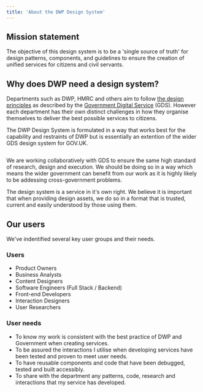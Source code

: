 ```yaml
---
title: 'About the DWP Design System'
---
```


<h2 id="understandable-outputs">Mission statement</h2>

<p>The objective of this design system is to be a 'single source of truth' for design patterns, components, and guidelines to ensure the creation of unified services for citizens and civil servants.</p>

<h2 id="why">Why does DWP need a design system?</h2>

<p>Departments such as DWP, HMRC and others aim to follow <a href="https://www.gov.uk/design-principles">the design principles</a> as described by the <a href="https://www.gov.uk/government/organisations/government-digital-service">Government Digital Service</a> (GDS). However each department has their own distinct challenges in how they organise themselves to deliver the best possible services to citizens.</p>

<p>The DWP Design System is formulated in a way that works best for the capability and restraints of DWP but is essentially an extention of the wider GDS design system for GOV.UK.</p>

<p class="text-align--center"><img src="/images/content/gds_orbit.jpg" alt="" /></p>

<p>We are working collaboratively with GDS to ensure the same high standard of research, design and execution. We should be doing so in a way which means the wider government can benefit from our work as it is highly likely to be addessing cross-government problems.</p>

<p>The design system is a service in it's own right. We believe it is important that when providing design assets, we do so in a format that is trusted, current and easily understood by those using them.</p>

<h2 id="our-users">Our users</h2>

<p>We've indentified several key user groups and their needs.</p>

<h3 id="our-users-list">Users</h3>

<ul>
  <li>Product Owners</li>
  <li>Business Analysts</li>
  <li>Content Designers</li>
  <li>Software Engineers (Full Stack / Backend)</li>
  <li>Front-end Developers</li>
  <li>Interaction Designers</li>
  <li>User Researchers</li>
</ul>

<h3 id="our-users-needs">User needs</h3>

<ul>
  <li>To know my work is consistent with the best practice of DWP and Government when creating services.</li>
  <li>To be assured the interactions I utilise when developing services have been tested and proven to meet user needs.</li>
  <li>To have reusable components and code that have been debugged, tested and built accessibly.</li>
  <li>To share with the department any patterns, code, research and interactions that my service has developed.</li>
</ul>
